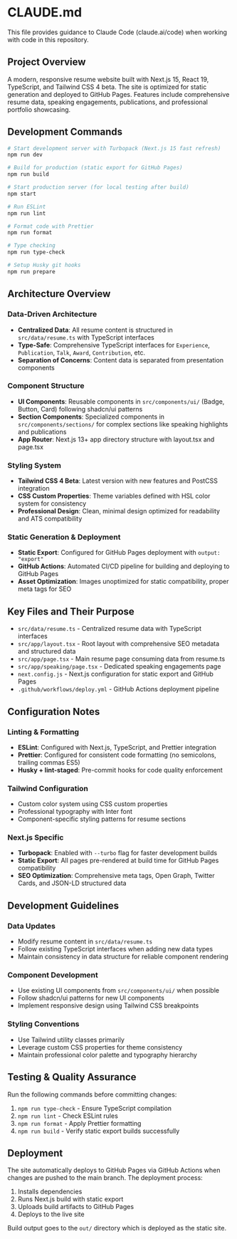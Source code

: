 # CLAUDE.md

This file provides guidance to Claude Code (claude.ai/code) when working with code in this repository.

## Project Overview

A modern, responsive resume website built with Next.js 15, React 19, TypeScript, and Tailwind CSS 4 beta. The site is optimized for static generation and deployed to GitHub Pages. Features include comprehensive resume data, speaking engagements, publications, and professional portfolio showcasing.

## Development Commands

```bash
# Start development server with Turbopack (Next.js 15 fast refresh)
npm run dev

# Build for production (static export for GitHub Pages)
npm run build

# Start production server (for local testing after build)
npm start

# Run ESLint
npm run lint

# Format code with Prettier
npm run format

# Type checking
npm run type-check

# Setup Husky git hooks
npm run prepare
```

## Architecture Overview

### Data-Driven Architecture

- **Centralized Data**: All resume content is structured in `src/data/resume.ts` with TypeScript interfaces
- **Type-Safe**: Comprehensive TypeScript interfaces for `Experience`, `Publication`, `Talk`, `Award`, `Contribution`, etc.
- **Separation of Concerns**: Content data is separated from presentation components

### Component Structure

- **UI Components**: Reusable components in `src/components/ui/` (Badge, Button, Card) following shadcn/ui patterns
- **Section Components**: Specialized components in `src/components/sections/` for complex sections like speaking highlights and publications
- **App Router**: Next.js 13+ app directory structure with layout.tsx and page.tsx

### Styling System

- **Tailwind CSS 4 Beta**: Latest version with new features and PostCSS integration
- **CSS Custom Properties**: Theme variables defined with HSL color system for consistency
- **Professional Design**: Clean, minimal design optimized for readability and ATS compatibility

### Static Generation & Deployment

- **Static Export**: Configured for GitHub Pages deployment with `output: "export"`
- **GitHub Actions**: Automated CI/CD pipeline for building and deploying to GitHub Pages
- **Asset Optimization**: Images unoptimized for static compatibility, proper meta tags for SEO

## Key Files and Their Purpose

- `src/data/resume.ts` - Centralized resume data with TypeScript interfaces
- `src/app/layout.tsx` - Root layout with comprehensive SEO metadata and structured data
- `src/app/page.tsx` - Main resume page consuming data from resume.ts
- `src/app/speaking/page.tsx` - Dedicated speaking engagements page
- `next.config.js` - Next.js configuration for static export and GitHub Pages
- `.github/workflows/deploy.yml` - GitHub Actions deployment pipeline

## Configuration Notes

### Linting & Formatting

- **ESLint**: Configured with Next.js, TypeScript, and Prettier integration
- **Prettier**: Configured for consistent code formatting (no semicolons, trailing commas ES5)
- **Husky + lint-staged**: Pre-commit hooks for code quality enforcement

### Tailwind Configuration

- Custom color system using CSS custom properties
- Professional typography with Inter font
- Component-specific styling patterns for resume sections

### Next.js Specific

- **Turbopack**: Enabled with `--turbo` flag for faster development builds
- **Static Export**: All pages pre-rendered at build time for GitHub Pages compatibility
- **SEO Optimization**: Comprehensive meta tags, Open Graph, Twitter Cards, and JSON-LD structured data

## Development Guidelines

### Data Updates

- Modify resume content in `src/data/resume.ts`
- Follow existing TypeScript interfaces when adding new data types
- Maintain consistency in data structure for reliable component rendering

### Component Development

- Use existing UI components from `src/components/ui/` when possible
- Follow shadcn/ui patterns for new UI components
- Implement responsive design using Tailwind CSS breakpoints

### Styling Conventions

- Use Tailwind utility classes primarily
- Leverage custom CSS properties for theme consistency
- Maintain professional color palette and typography hierarchy

## Testing & Quality Assurance

Run the following commands before committing changes:

1. `npm run type-check` - Ensure TypeScript compilation
2. `npm run lint` - Check ESLint rules
3. `npm run format` - Apply Prettier formatting
4. `npm run build` - Verify static export builds successfully

## Deployment

The site automatically deploys to GitHub Pages via GitHub Actions when changes are pushed to the main branch. The deployment process:

1. Installs dependencies
2. Runs Next.js build with static export
3. Uploads build artifacts to GitHub Pages
4. Deploys to the live site

Build output goes to the `out/` directory which is deployed as the static site.
